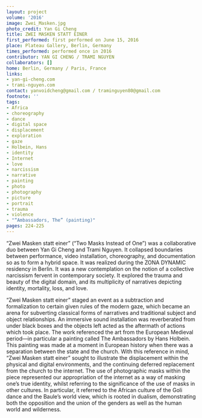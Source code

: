 ```yaml
---
layout: project
volume: '2016'
image: Zwei_Masken.jpg
photo_credit: Yan Gi Cheng
title: ZWEI MASKEN STATT EINER
first_performed: first performed on June 15, 2016
place: Plateau Gallery, Berlin, Germany
times_performed: performed once in 2016
contributor: YAN GI CHENG / TRAMI NGUYEN
collaborators: []
home: Berlin, Germany / Paris, France
links:
- yan-gi-cheng.com
- trami-nguyen.com
contact: yanvoidcheng@gmail.com / traminguyen80@gmail.com
footnote: ''
tags:
- Africa
- choreography
- dance
- digital space
- displacement
- exploration
- gaze
- Holbein, Hans
- identity
- Internet
- love
- narcissism
- narrative
- painting
- photo
- photography
- picture
- portrait
- trauma
- violence
- "“Ambassadors, The” (painting)"
pages: 224-225
---
```


“Zwei Masken statt einer” (“Two Masks Instead of One”) was a collaborative duo between Yan Gi Cheng and Trami Nguyen. It collapsed boundaries between performance, video installation, choreography, and documentation so as to form a hybrid space. It was realized during the ZONA DYNAMIC residency in Berlin. It was a new contemplation on the notion of a collective narcissism fervent in contemporary society. It explored the trauma and beauty of the digital domain, and its multiplicity of narratives depicting identity, mortality, loss, and love.

“Zwei Masken statt einer” staged an event as a subtraction and formalization to certain given rules of the modern gaze, which became an arena for subverting classical forms of narratives and traditional subject and object relationships. An immersive sound installation was reverberated from under black boxes and the objects left acted as the aftermath of actions which took place. The work referenced the art from the European Medieval period—in particular a painting called The Ambassadors by Hans Holbein. This painting was made at a moment in European history when there was a separation between the state and the church. With this reference in mind, “Zwei Masken statt einer” sought to illustrate the displacement within the physical and digital environments, and the continuing deferred replacement from the church to the internet. The use of photographic masks within the piece represented our appropriation of the internet as a way of masking one’s true identity, whilst referring to the significance of the use of masks in other cultures. In particular, it referred to the African culture of the Goli dance and the Baule’s world view, which is rooted in dualism, demonstrating both the opposition and the union of the genders as well as the human world and wilderness.
